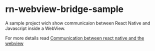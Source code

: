 

# rn-webview-bridge-sample

A sample project wich show communicaion between React Native and Javascript inside a WebView.

For more details read [Communication between react native and the webview](https://medium.com/capriza-engineering/communicating-between-react-native-and-the-webview-ac14b8b8b91a)
